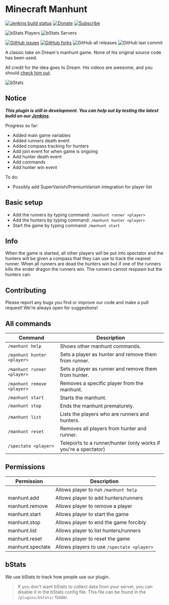 # Minecraft Manhunt

[![Jenkins build status](https://ci.radialbog9.uk/job/Minecraft%20Manhunt/badge/icon?style=flat-square)](https://ci.radialbog9.uk/job/Minecraft%20Manhunt/)
[![Donate](https://img.shields.io/badge/donate-PayPal-orange?style=flat-square&logo=paypal)](https://www.paypal.com/cgi-bin/webscr?cmd=_s-xclick&hosted_button_id=5DFKLGMU7QAMU&source=url)
[![Subscribe](https://img.shields.io/badge/subscribe-YouTube-orange?style=flat-square&logo=youtube)](https://bit.ly/Sub2Radialbog9)

![bStats Players](https://img.shields.io/bstats/players/9573?style=for-the-badge&color=yellow)
![bStats Servers](https://img.shields.io/bstats/servers/9573?style=for-the-badge&color=yellow)

[![GitHub issues](https://img.shields.io/github/issues/Radialbog9/MinecraftManhunt?style=for-the-badge&color=blue&logo=github)](https://github.com/Radialbog9/MinecraftManhunt/issues)
[![GitHub forks](https://img.shields.io/github/forks/Radialbog9/MinecraftManhunt?style=for-the-badge&color=blue&logo=github)](https://github.com/Radialbog9/MinecraftManhunt/network)
![GitHub all releases](https://img.shields.io/github/downloads/Radialbog9/MinecraftManhunt/total?style=for-the-badge&color=blue&logo=github)
![GitHub last commit](https://img.shields.io/github/last-commit/Radialbog9/MinecraftManhunt?color=blue&style=for-the-badge&logo=github)

A classic take on Dream's manhunt game. 
None of his original source code has been used.

All credit for the idea goes to Dream. 
His videos are awesome, and you should [check him out](https://www.youtube.com/Dream). 

![bStats](https://bstats.org/signatures/bukkit/MinecraftManhunt.svg)

## Notice
___This plugin is still in development. You can help out by testing the latest build on our [Jenkins](https://ci.radialbog9.uk/job/Minecraft%20Manhunt/).___

Progress so far:
* Added main game variables
* Added runners death event
* Added compass tracking for hunters
* Add join event for when game is ongoing
* Add hunter death event
* Add commands
* Add hunter win event

To do:
* Possibly add SuperVanish/PremiumVanish integration for player list

## Basic setup
* Add the runners by typing command: `/manhunt runner <player>`
* Add the hunters by typing command: `/manhunt hunter <player>`
* Start the game by typing command: `/manhunt start`

## Info
When the game is started, all other players will be put into spectator and the hunters will be given a compass that they can use to track the nearest runner. 
When all runners are dead the hunters win but if one of the runners kills the ender dragon the runners win. 
The runners cannot respawn but the hunters can.

## Contributing
Please report any bugs you find or improve our code and make a pull request! 
We're always open for suggestions!

## All commands

| Command                                    | Description                                                     |
|--------------------------------------------|-----------------------------------------------------------------|
| `/manhunt help`                            | Shows other manhunt commands.                                   |
| `/manhunt hunter <player>`                 | Sets a player as hunter and remove them from runner.            |
| `/manhunt runner <player>`                 | Sets a player as runner and remove them from hunter.            |
| `/manhunt remove <player>`                 | Removes a specific player from the manhunt.                     |
| `/manhunt start`                           | Starts the manhunt.                                             |
| `/manhunt stop`                            | Ends the manhunt prematurely.                                   |
| `/manhunt list`                            | Lists the players who are runners and hunters.                  |
| `/manhunt reset`                           | Removes all players from hunter and runner.                     |
| `/spectate <player>`                       | Teleports to a runner/hunter (only works if you're a spectator) |

## Permissions
| Permission       | Description                                |
|------------------|--------------------------------------------|
|                  | Allows player to run `/manhunt help`       |
| manhunt.add      | Allows player to add hunters/runners       |
| manhunt.remove   | Allows player to remove a player           |
| manhunt.start    | Allows player to start the game            |
| manhunt.stop     | Allows player to end the game forcibly     |
| manhunt.list     | Allows player to list hunters/runners      |
| manhunt.reset    | Allows player to reset the game            |
| manhunt.spectate | Allows players to use `/spectate <player>` |

## bStats
We use bStats to track how people use our plugin.
> If you don't want bStats to collect data from your server, you can disable it in the bStats config file. This file can be found in the `/plugins/bStats/` folder.